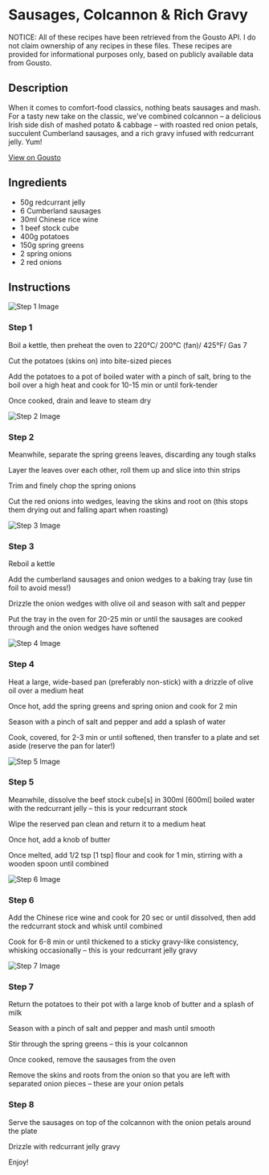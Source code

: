 # Sausages, Colcannon & Rich Gravy

NOTICE: All of these recipes have been retrieved from the Gousto API. I do not claim ownership of any recipes in these files. These recipes are provided for informational purposes only, based on publicly available data from Gousto.

## Description

When it comes to comfort-food classics, nothing beats sausages and mash. For a tasty new take on the classic, we've combined colcannon – a delicious Irish side dish of mashed potato & cabbage – with roasted red onion petals, succulent Cumberland sausages, and a rich gravy infused with redcurrant jelly. Yum!

[View on Gousto](https://www.gousto.co.uk/recipes/cookbook/sausages-colcannon-rich-gravy)

## Ingredients

- 50g redcurrant jelly
- 6 Cumberland sausages 
- 30ml Chinese rice wine
- 1 beef stock cube 
- 400g potatoes
- 150g spring greens
- 2 spring onions
- 2 red onions

## Instructions

![Step 1 Image](https://production-media.gousto.co.uk/cms/recipe-step-image/880.-step-1-x200.jpg)

### Step 1

Boil a kettle, then preheat the oven to 220°C/ 200°C (fan)/ 425°F/ Gas 7


Cut the potatoes (skins on) into bite-<span class="text-highlight">sized</span> pieces


Add the potatoes to a pot of boiled water with a pinch of salt, bring to the boil over a high heat and cook for 10-15 min or until fork-tender


Once cooked, drain and leave to steam dry

![Step 2 Image](https://production-media.gousto.co.uk/cms/recipe-step-image/880.-step-2-x200.jpg)

### Step 2

Meanwhile, separate the spring greens leaves, discarding any tough stalks


Layer the leaves over each other, roll them up and slice into thin strips


Trim and finely chop the spring onions 


Cut the red <span class="text-highlight">onions</span> into wedges, leaving the skins and root on (this stops them drying out and falling apart when roasting)

![Step 3 Image](https://production-media.gousto.co.uk/cms/recipe-step-image/880.-step-4-x200.jpg)

### Step 3

Reboil a kettle


Add the cumberland sausages and onion wedges to a baking tray (use tin foil to avoid mess!)


Drizzle the onion wedges with olive oil and season with salt and pepper


Put the tray in the oven for 20-25 min or until the sausages are cooked through and the onion wedges have softened

![Step 4 Image](https://production-media.gousto.co.uk/cms/recipe-step-image/880.-step-3-x200.jpg)

### Step 4

Heat a large, wide-based pan (preferably non-stick) with a drizzle of olive oil over a medium heat


Once hot, add the spring greens and spring onion and cook for 2 min


Season with a pinch of salt and pepper and add a splash of water


Cook, covered, for 2-3 min or until softened, then transfer to a plate and set aside (reserve the pan for later!)

![Step 5 Image](https://production-media.gousto.co.uk/cms/recipe-step-image/880.-step-5-x200.jpg)

### Step 5

Meanwhile, dissolve the beef stock cube<span class="text-danger">[s]</span> in 300ml<span class="text-danger"> [600ml]</span> boiled water with the redcurrant jelly <span class="text-highlight">–</span> this is your redcurrant stock


Wipe the reserved pan clean and return it to a medium heat


Once hot, add a knob of butter


Once melted, add 1/2 tsp<span class="text-danger"> [1 tsp]</span> flour and cook for 1 min, stirring with a wooden spoon until combined

![Step 6 Image](https://production-media.gousto.co.uk/cms/recipe-step-image/880.-step-6-x200.jpg)

### Step 6

Add the Chinese rice wine and cook for 20 sec or until dissolved, then add the redcurrant stock and whisk until combined


Cook for 6-8 min or until thickened to a sticky gravy-like consistency, whisking occasionally <span class="text-highlight">–</span> this is your redcurrant jelly gravy

![Step 7 Image](https://production-media.gousto.co.uk/cms/recipe-step-image/880.-step-7-x200.jpg)

### Step 7

Return the potatoes to their pot with a large knob of butter and a splash of milk


Season with a pinch of salt and pepper and mash until smooth


Stir through the spring greens <span class="text-highlight">–</span> this is your colcannon


Once cooked, remove the sausages from the oven


Remove the skins and roots from the onion so that you are left with separated onion pieces <span class="text-highlight">–</span> these are your onion petals

### Step 8

Serve the sausages on top of the colcannon with the onion petals around the plate


Drizzle with redcurrant jelly gravy


Enjoy!

